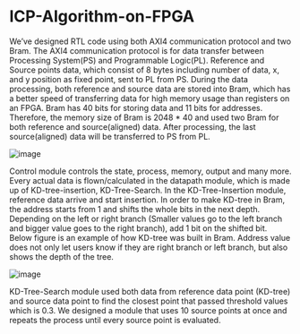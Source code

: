 # ICP-Algorithm-on-FPGA

We’ve designed RTL code using both AXI4 communication protocol and two Bram. The AXI4 communication protocol is for data transfer between Processing System(PS) and Programmable Logic(PL). Reference and Source points data, which consist of 8 bytes including number of data, x, and y position as fixed point, sent to PL from PS. During the data processing, both reference and source data are stored into Bram, which has a better speed of transferring data for high memory usage than registers on an FPGA. Bram has 40 bits for storing data and 11 bits for addresses. Therefore, the memory size of Bram is 2048 * 40 and used two Bram for both reference and source(aligned) data. After processing, the last source(aligned) data will be transferred to PS from PL.

![image](https://github.com/lonhb0124/ICP-Algorithm-on-FPGA/assets/111609834/4ae1a863-5f62-4bc3-a563-c48e68e4f5eb)


Control module controls the state, process, memory, output and many more. Every actual data is flown/calculated in the datapath module, which is made up of KD-tree-insertion, KD-Tree-Search. In the KD-Tree-Insertion module, reference data arrive and start insertion. In order to make KD-tree in Bram, the address starts from 1 and shifts the whole bits in the next depth. Depending on the left or right branch (Smaller values go to the left branch and bigger value goes to the right branch), add 1 bit on the shifted bit. Below figure is an example of how KD-tree was built in Bram. Address value does not only let users know if they are right branch or left branch, but also shows the depth of the tree. 

![image](https://github.com/lonhb0124/ICP-Algorithm-on-FPGA/assets/111609834/fdcf647c-257e-4057-b268-5bd4658c00ce)

KD-Tree-Search module used both data from reference data point (KD-tree) and source data point to find the closest point that passed threshold values which is 0.3. We designed a module that uses 10 source points at once and repeats the process until every source point is evaluated.
